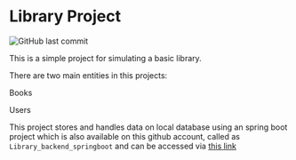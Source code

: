 # Library Project
![GitHub last commit](https://img.shields.io/github/last-commit/MamadTaheri/library_frontend_react)

This is a simple project for simulating a basic library.

There are two main entities in this projects:

Books

Users

This project stores and handles data on local database using an spring boot project which is also available on this github account, called as `Library_backend_springboot` and can be accessed via [this link](https://github.com/MamadTaheri68/Library_backend_springboot)
 
